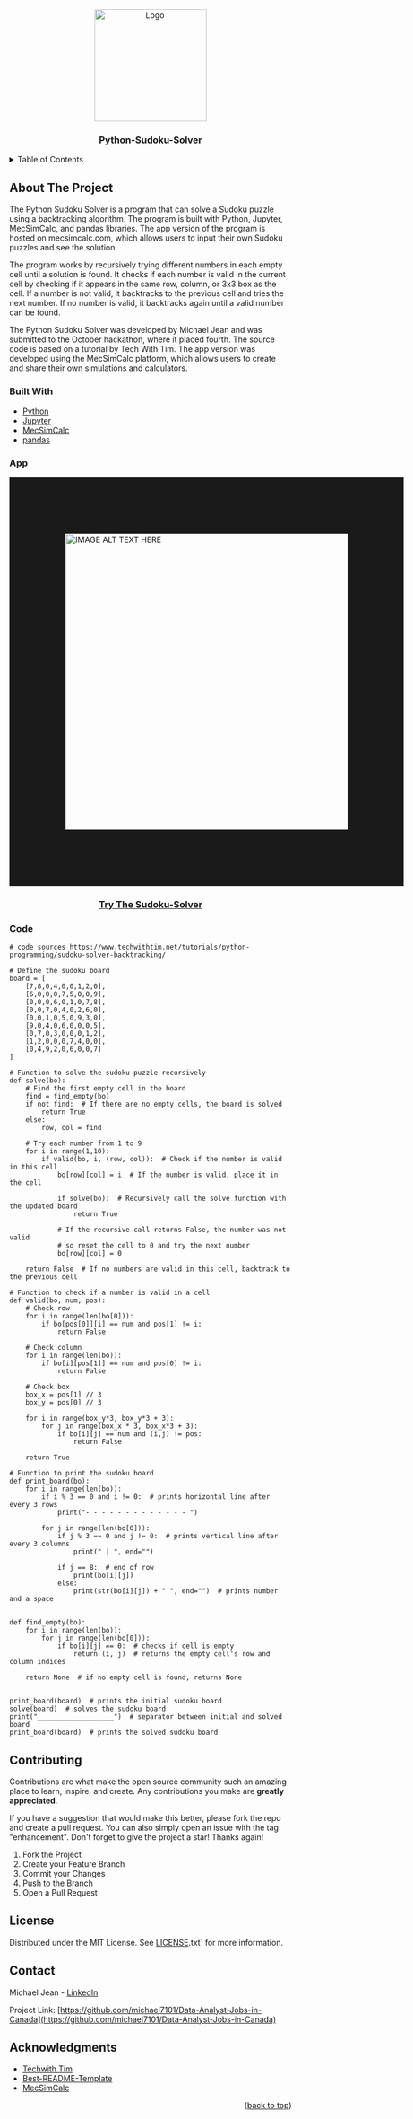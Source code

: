 # 
<!-- PROJECT LOGO -->
<br />
<div align="center">
  <a href="https://github.com/github_username/repo_name">
    <img src="sudoku-blankgrid.png" alt="Logo" width="200" height="200">
  </a>

<h3 align="center">Python-Sudoku-Solver</h3>

</div>





<!-- TABLE OF CONTENTS -->
<details>
  <summary>Table of Contents</summary>
  <ol>
    <li><a href="#about-the-project">About The Project</a>
    <li><a href="#built-with">Built With</a></li>
    <li><a href="#app">App</a></li>
    <li><a href="#code">Code</a></li>
    <li><a href="#contributing">Contributing</a></li>
    <li><a href="#license">License</a></li>
    <li><a href="#contact">Contact</a></li>
    <li><a href="#acknowledgments">Acknowledgments</a></li>
  </ol>
</details>



<!-- ABOUT THE PROJECT -->
## About The Project
The Python Sudoku Solver is a program that can solve a Sudoku puzzle using a backtracking algorithm. The program is built with Python, Jupyter, MecSimCalc, and pandas libraries. The app version of the program is hosted on mecsimcalc.com, which allows users to input their own Sudoku puzzles and see the solution.

The program works by recursively trying different numbers in each empty cell until a solution is found. It checks if each number is valid in the current cell by checking if it appears in the same row, column, or 3x3 box as the cell. If a number is not valid, it backtracks to the previous cell and tries the next number. If no number is valid, it backtracks again until a valid number can be found.

The Python Sudoku Solver was developed by Michael Jean and was submitted to the October hackathon, where it placed fourth. The source code is based on a tutorial by Tech With Tim. The app version was developed using the MecSimCalc platform, which allows users to create and share their own simulations and calculators.



### Built With

* [Python][Python-url]
* [Jupyter][Jupyter-url]
* [MecSimCalc][MecSimCalc-url]
* [pandas][pandas-url]


### App
<a href="https://mecsimcalc.com/app/3166730/sudoku_solver" 
   target="_blank"><img src="https://github.com/michael7101/Python-Sudoku-Solver/blob/main/Appimage.png" 
alt="IMAGE ALT TEXT HERE" width="940" height="528" border="100" align="center"/></a>

### <p align="center"><a href="https://mecsimcalc.com/app/3166730/sudoku_solver">Try The Sudoku-Solver</a></p>


### Code

```
# code sources https://www.techwithtim.net/tutorials/python-programming/sudoku-solver-backtracking/

# Define the sudoku board
board = [
    [7,8,0,4,0,0,1,2,0],
    [6,0,0,0,7,5,0,0,9],
    [0,0,0,6,0,1,0,7,8],
    [0,0,7,0,4,0,2,6,0],
    [0,0,1,0,5,0,9,3,0],
    [9,0,4,0,6,0,0,0,5],
    [0,7,0,3,0,0,0,1,2],
    [1,2,0,0,0,7,4,0,0],
    [0,4,9,2,0,6,0,0,7]
]

# Function to solve the sudoku puzzle recursively
def solve(bo):
    # Find the first empty cell in the board
    find = find_empty(bo)
    if not find:  # If there are no empty cells, the board is solved
        return True
    else:
        row, col = find

    # Try each number from 1 to 9
    for i in range(1,10):
        if valid(bo, i, (row, col)):  # Check if the number is valid in this cell
            bo[row][col] = i  # If the number is valid, place it in the cell

            if solve(bo):  # Recursively call the solve function with the updated board
                return True

            # If the recursive call returns False, the number was not valid
            # so reset the cell to 0 and try the next number
            bo[row][col] = 0

    return False  # If no numbers are valid in this cell, backtrack to the previous cell

# Function to check if a number is valid in a cell
def valid(bo, num, pos):
    # Check row
    for i in range(len(bo[0])):
        if bo[pos[0]][i] == num and pos[1] != i:
            return False

    # Check column
    for i in range(len(bo)):
        if bo[i][pos[1]] == num and pos[0] != i:
            return False

    # Check box
    box_x = pos[1] // 3
    box_y = pos[0] // 3

    for i in range(box_y*3, box_y*3 + 3):
        for j in range(box_x * 3, box_x*3 + 3):
            if bo[i][j] == num and (i,j) != pos:
                return False

    return True

# Function to print the sudoku board
def print_board(bo):
    for i in range(len(bo)):
        if i % 3 == 0 and i != 0:  # prints horizontal line after every 3 rows
            print("- - - - - - - - - - - - - ")

        for j in range(len(bo[0])):
            if j % 3 == 0 and j != 0:  # prints vertical line after every 3 columns
                print(" | ", end="")

            if j == 8:  # end of row
                print(bo[i][j])
            else:
                print(str(bo[i][j]) + " ", end="")  # prints number and a space


def find_empty(bo):
    for i in range(len(bo)):
        for j in range(len(bo[0])):
            if bo[i][j] == 0:  # checks if cell is empty
                return (i, j)  # returns the empty cell's row and column indices

    return None  # if no empty cell is found, returns None


print_board(board)  # prints the initial sudoku board
solve(board)  # solves the sudoku board
print("___________________")  # separator between initial and solved board
print_board(board)  # prints the solved sudoku board
```


## Contributing

Contributions are what make the open source community such an amazing place to learn, inspire, and create. Any contributions you make are **greatly appreciated**.

If you have a suggestion that would make this better, please fork the repo and create a pull request. You can also simply open an issue with the tag "enhancement".
Don't forget to give the project a star! Thanks again!

1. Fork the Project
2. Create your Feature Branch
3. Commit your Changes
4. Push to the Branch
5. Open a Pull Request


<!-- LICENSE -->
## License

Distributed under the MIT License. See [LICENSE][LICENSE-url].txt` for more information.




<!-- CONTACT -->
## Contact

Michael Jean -  [LinkedIn](https://www.linkedin.com/in/michaeljean7101/)

Project Link: [https://github.com/michael7101/Data-Analyst-Jobs-in-Canada](https://github.com/michael7101/Data-Analyst-Jobs-in-Canada)



<!-- ACKNOWLEDGMENTS -->
## Acknowledgments

* [Techwith Tim](Tech-with-Tim-url)
* [Best-README-Template](Best-README-Template-url)
* [MecSimCalc](mecsimcalc-url)


<p align="right">(<a href="#readme-top">back to top</a>)</p>




[product-screenshot]: images/screenshot.png
[Python-url]: https://www.python.org/
[Jupyter-url]: https://jupyter.org/
[MecSimCalc-url]: https://mecsimcalc.com/
[pandas-url]: https://pandas.pydata.org/
[LICENSE-url]: https://github.com/michael7101/Data-Analyst-Jobs-in-Canada/blob/b346a5f7ece8aab1d0bc7154f22f8102ac948367/LICENSE
[Try-App-url]: https://mecsimcalc.com/app/3166730/sudoku_solver
[Tech-with-Tim-url]: https://www.techwithtim.net/tutorials/python-programming/sudoku-solver-backtracking/
[Best-README-Template-url]: https://github.com/othneildrew/Best-README-Template
[mecsimcalc-url]: https://mecsimcalc.com/
